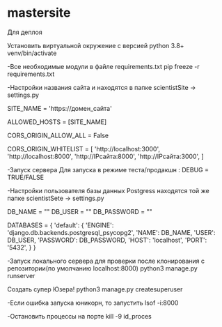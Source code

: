 # mastersite
Для деплоя

Установить виртуальной окружение с версией python 3.8+
venv/bin/activate

-Все необходимые модули в файле requirements.txt pip freeze -r requirements.txt

-Настройки названия сайта и находятся в папке 
scientistSite -> settings.py

SITE_NAME = 'https://домен_сайта'

ALLOWED_HOSTS = [SITE_NAME]

CORS_ORIGIN_ALLOW_ALL = False

CORS_ORIGIN_WHITELIST = [
      'http://localhost:3000',
        'http://localhost:8000',
        'http://IPсайта:8000',
        'http://IPсайта:3000',
]

-Запуск сервера Для запуска в режиме теста/продакшн : DEBUG = TRUE/FALSE

-Настройки пользователя базы данных Postgress находятся той же папке
scientistSete -> settings.py

DB_NAME = ""
DB_USER = ""
DB_PASSWORD = ""

DATABASES = {
    'default': {
        'ENGINE': 'django.db.backends.postgresql_psycopg2',
        'NAME': DB_NAME,
        'USER': DB_USER,
        'PASSWORD': DB_PASSWORD,
        'HOST': 'localhost',
        'PORT': '5432',
    }
}

-Запуск локального сервера для проверки после клонирования с репозитории(по умолчанию localhost:8000) python3 manage.py runserver

Создать супер Юзера!
python3 manage.py createsuperuser


-Если ошибка запуска юникорн, то запустить  lsof -i:8000

-Остановить процессы на порте kill -9 id_proces




